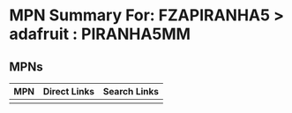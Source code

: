 



# MPN Summary For: FZAPIRANHA5 > adafruit : PIRANHA5MM

## MPNs
  

|MPN|Direct Links|Search Links|
| :--- | :--- | :--- |
||||
